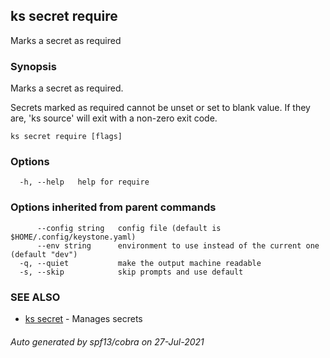 ## ks secret require

Marks a secret as required

### Synopsis

Marks a secret as required.

Secrets marked as required cannot be unset or set to blank value.
If they are, 'ks source' will exit with a non-zero exit code.


```
ks secret require [flags]
```

### Options

```
  -h, --help   help for require
```

### Options inherited from parent commands

```
      --config string   config file (default is $HOME/.config/keystone.yaml)
      --env string      environment to use instead of the current one (default "dev")
  -q, --quiet           make the output machine readable
  -s, --skip            skip prompts and use default
```

### SEE ALSO

* [ks secret](ks_secret.md)	 - Manages secrets

###### Auto generated by spf13/cobra on 27-Jul-2021
